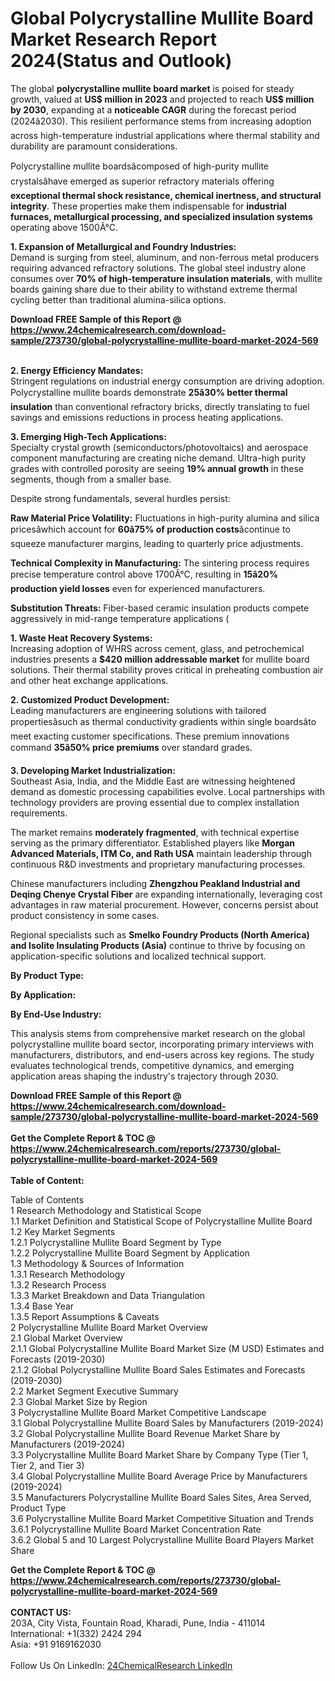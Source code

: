 <h1>Global Polycrystalline Mullite Board Market Research Report 2024(Status and Outlook)</h1><p>The global <strong>polycrystalline mullite board market</strong> is poised for steady growth, valued at <strong>US$ million in 2023</strong> and projected to reach <strong>US$ million by 2030</strong>, expanding at a <strong>noticeable CAGR</strong> during the forecast period (2024â2030). This resilient performance stems from increasing adoption across high-temperature industrial applications where thermal stability and durability are paramount considerations.</p><p>Polycrystalline mullite boardsâcomposed of high-purity mullite crystalsâhave emerged as superior refractory materials offering <strong>exceptional thermal shock resistance, chemical inertness, and structural integrity</strong>. These properties make them indispensable for <strong>industrial furnaces, metallurgical processing, and specialized insulation systems</strong> operating above 1500Â°C.</p><p><strong>1. Expansion of Metallurgical and Foundry Industries:</strong><br>
Demand is surging from steel, aluminum, and non-ferrous metal producers requiring advanced refractory solutions. The global steel industry alone consumes over <strong>70% of high-temperature insulation materials</strong>, with mullite boards gaining share due to their ability to withstand extreme thermal cycling better than traditional alumina-silica options.</p><div><b>Download FREE Sample of this Report @ 
            <a href="https://www.24chemicalresearch.com/download-sample/273730/global-polycrystalline-mullite-board-market-2024-569">
            https://www.24chemicalresearch.com/download-sample/273730/global-polycrystalline-mullite-board-market-2024-569</a></b></div><br><p><strong>2. Energy Efficiency Mandates:</strong><br>
Stringent regulations on industrial energy consumption are driving adoption. Polycrystalline mullite boards demonstrate <strong>25â30% better thermal insulation</strong> than conventional refractory bricks, directly translating to fuel savings and emissions reductions in process heating applications.</p><p><strong>3. Emerging High-Tech Applications:</strong><br>
Specialty crystal growth (semiconductors/photovoltaics) and aerospace component manufacturing are creating niche demand. Ultra-high purity grades with controlled porosity are seeing <strong>19% annual growth</strong> in these segments, though from a smaller base.</p><p>Despite strong fundamentals, several hurdles persist:</p><p><strong>Raw Material Price Volatility:</strong> Fluctuations in high-purity alumina and silica pricesâwhich account for <strong>60â75% of production costs</strong>âcontinue to squeeze manufacturer margins, leading to quarterly price adjustments.</p><p><strong>Technical Complexity in Manufacturing:</strong> The sintering process requires precise temperature control above 1700Â°C, resulting in <strong>15â20% production yield losses</strong> even for experienced manufacturers.</p><p><strong>Substitution Threats:</strong> Fiber-based ceramic insulation products compete aggressively in mid-range temperature applications (
    </p><p><strong>1. Waste Heat Recovery Systems:</strong><br>
Increasing adoption of WHRS across cement, glass, and petrochemical industries presents a <strong>$420 million addressable market</strong> for mullite board solutions. Their thermal stability proves critical in preheating combustion air and other heat exchange applications.</p><p><strong>2. Customized Product Development:</strong><br>
Leading manufacturers are engineering solutions with tailored propertiesâsuch as thermal conductivity gradients within single boardsâto meet exacting customer specifications. These premium innovations command <strong>35â50% price premiums</strong> over standard grades.</p><p><strong>3. Developing Market Industrialization:</strong><br>
Southeast Asia, India, and the Middle East are witnessing heightened demand as domestic processing capabilities evolve. Local partnerships with technology providers are proving essential due to complex installation requirements.</p><p>The market remains <strong>moderately fragmented</strong>, with technical expertise serving as the primary differentiator. Established players like <strong>Morgan Advanced Materials, ITM Co, and Rath USA</strong> maintain leadership through continuous R&amp;D investments and proprietary manufacturing processes.</p><p>Chinese manufacturers including <strong>Zhengzhou Peakland Industrial and Deqing Chenye Crystal Fiber</strong> are expanding internationally, leveraging cost advantages in raw material procurement. However, concerns persist about product consistency in some cases.</p><p>Regional specialists such as <strong>Smelko Foundry Products (North America) and Isolite Insulating Products (Asia)</strong> continue to thrive by focusing on application-specific solutions and localized technical support.</p><p><strong>By Product Type:</strong></p><p><strong>By Application:</strong></p><p><strong>By End-Use Industry:</strong></p><p>This analysis stems from comprehensive market research on the global polycrystalline mullite board sector, incorporating primary interviews with manufacturers, distributors, and end-users across key regions. The study evaluates technological trends, competitive dynamics, and emerging application areas shaping the industry's trajectory through 2030.</p><div><b>Download FREE Sample of this Report @ 
            <a href="https://www.24chemicalresearch.com/download-sample/273730/global-polycrystalline-mullite-board-market-2024-569">
            https://www.24chemicalresearch.com/download-sample/273730/global-polycrystalline-mullite-board-market-2024-569</a></b></div><br><div><b>Get the Complete Report & TOC @ 
            <a href="https://www.24chemicalresearch.com/reports/273730/global-polycrystalline-mullite-board-market-2024-569">
            https://www.24chemicalresearch.com/reports/273730/global-polycrystalline-mullite-board-market-2024-569</a></b></div><br>
            <b>Table of Content:</b><p>Table of Contents<br />
1 Research Methodology and Statistical Scope<br />
1.1 Market Definition and Statistical Scope of Polycrystalline Mullite Board<br />
1.2 Key Market Segments<br />
1.2.1 Polycrystalline Mullite Board Segment by Type<br />
1.2.2 Polycrystalline Mullite Board Segment by Application<br />
1.3 Methodology & Sources of Information<br />
1.3.1 Research Methodology<br />
1.3.2 Research Process<br />
1.3.3 Market Breakdown and Data Triangulation<br />
1.3.4 Base Year<br />
1.3.5 Report Assumptions & Caveats<br />
2 Polycrystalline Mullite Board Market Overview<br />
2.1 Global Market Overview<br />
2.1.1 Global Polycrystalline Mullite Board Market Size (M USD) Estimates and Forecasts (2019-2030)<br />
2.1.2 Global Polycrystalline Mullite Board Sales Estimates and Forecasts (2019-2030)<br />
2.2 Market Segment Executive Summary<br />
2.3 Global Market Size by Region<br />
3 Polycrystalline Mullite Board Market Competitive Landscape<br />
3.1 Global Polycrystalline Mullite Board Sales by Manufacturers (2019-2024)<br />
3.2 Global Polycrystalline Mullite Board Revenue Market Share by Manufacturers (2019-2024)<br />
3.3 Polycrystalline Mullite Board Market Share by Company Type (Tier 1, Tier 2, and Tier 3)<br />
3.4 Global Polycrystalline Mullite Board Average Price by Manufacturers (2019-2024)<br />
3.5 Manufacturers Polycrystalline Mullite Board Sales Sites, Area Served, Product Type<br />
3.6 Polycrystalline Mullite Board Market Competitive Situation and Trends<br />
3.6.1 Polycrystalline Mullite Board Market Concentration Rate<br />
3.6.2 Global 5 and 10 Largest Polycrystalline Mullite Board Players Market Share </p><div><b>Get the Complete Report & TOC @ 
            <a href="https://www.24chemicalresearch.com/reports/273730/global-polycrystalline-mullite-board-market-2024-569">
            https://www.24chemicalresearch.com/reports/273730/global-polycrystalline-mullite-board-market-2024-569</a></b></div><br><b>CONTACT US:</b><br>
            203A, City Vista, Fountain Road, Kharadi, Pune, India - 411014<br>
            International: +1(332) 2424 294<br>
            Asia: +91 9169162030 <br><br>
            Follow Us On LinkedIn: <a href="https://www.linkedin.com/company/24chemicalresearch/">24ChemicalResearch LinkedIn</a>